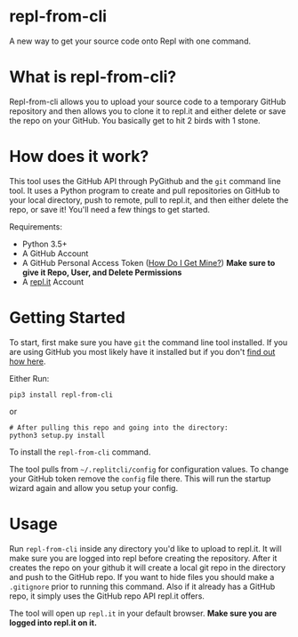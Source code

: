 # repl-from-cli
A new way to get your source code onto Repl with one command.

# What is repl-from-cli?

Repl-from-cli allows you to upload your source code to a temporary GitHub repository and then allows you to clone it to repl.it and either delete or save the repo on your GitHub. You basically get to hit 2 birds with 1 stone.

# How does it work?

This tool uses the GitHub API through PyGithub and the `git` command line tool. It uses a Python program to create and pull repositories on GitHub to your local directory, push to remote, pull to repl.it, and then either delete the repo, or save it! You'll need a few things to get started.

Requirements:

- Python 3.5+
- A GitHub Account
- A GitHub Personal Access Token ([How Do I Get Mine?](https://help.github.com/en/github/authenticating-to-github/creating-a-personal-access-token-for-the-command-line)) **Make sure to give it Repo, User, and Delete Permissions**
- A [repl.it](https://repl.it) Account

# Getting Started

To start, first make sure you have `git` the command line tool installed. If you are using GitHub you most likely have it installed but if you don't [find out how here](https://git-scm.com/book/en/v2/Getting-Started-Installing-Git). 

Either Run:
```
pip3 install repl-from-cli
```

or

```
# After pulling this repo and going into the directory:
python3 setup.py install
```

To install the `repl-from-cli` command.

The tool pulls from `~/.replitcli/config` for configuration values. To change your GitHub token remove the `config` file there. This will run the startup wizard again and allow you setup your config.

# Usage

Run `repl-from-cli` inside any directory you'd like to upload to repl.it. It will make sure you are logged into repl before creating the repository. After it creates the repo on your github it will create a local git repo in the directory and push to the GitHub repo. If you want to hide files you should make a `.gitignore` prior to running this command. Also if it already has a GitHub repo, it simply uses the GitHub repo API repl.it offers.

The tool will open up `repl.it` in your default browser. **Make sure you are logged into repl.it on it.**